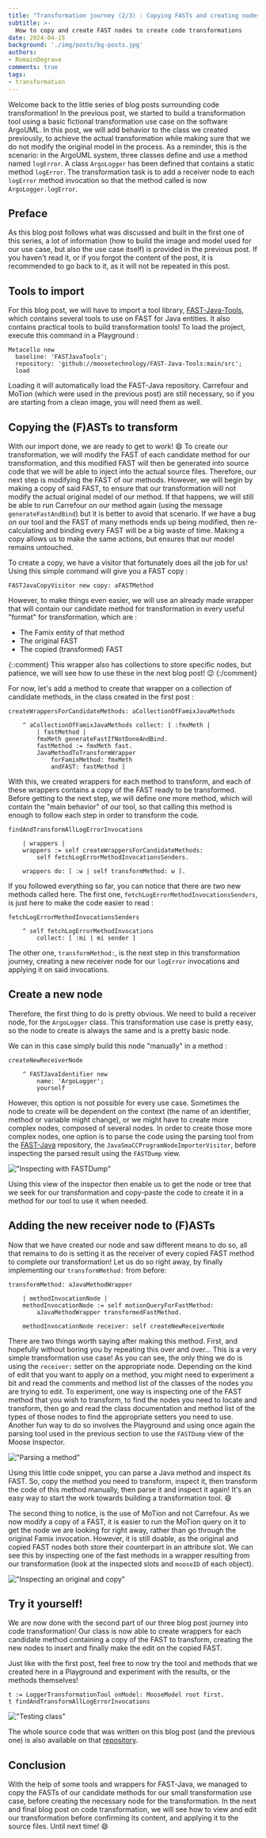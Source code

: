 ```yaml
---
title: "Transformation journey (2/3) : Copying FASTs and creating nodes"
subtitle: >-
  How to copy and create FAST nodes to create code transformations
date: 2024-04-15
background: './img/posts/bg-posts.jpg'
authors:
- RomainDegrave
comments: true
tags:
- transformation
---
```


Welcome back to the little series of blog posts surrounding code transformation! In the previous post, we started to build a transformation tool using a basic fictional transformation use case on the software ArgoUML.
In this post, we will add behavior to the class we created previously, to achieve the actual transformation while making sure that we do not modify the original model in the process.
As a reminder, this is the scenario: in the ArgoUML system, three classes define and use a method named `logError`. 
A class `ArgoLogger` has been defined that contains a static method `logError`.
The transformation task is to add a receiver node to each `logError` method invocation so that the method called is now `ArgoLogger.logError`.

## Preface

As this blog post follows what was discussed and built in the first one of this series, a lot of information (how to build the image and model used for our use case, but also the use case itself) is provided in the previous post. 
If you haven't read it, or if you forgot the content of the post, it is recommended to go back to it, as it will not be repeated in this post.

## Tools to import

For this blog post, we will have to import a tool library, [FAST-Java-Tools](https://github.com/moosetechnology/FAST-Java-Tools), which contains several tools to use on FAST for Java entities. It also contains practical tools to build transformation tools! 
To load the project, execute this command in a Playground :
```smalltalk
Metacello new
  baseline: 'FASTJavaTools';
  repository: 'github://moosetechnology/FAST-Java-Tools:main/src';
  load
```

Loading it will automatically load the FAST-Java repository. Carrefour and MoTion (which were used in the previous post) are still necessary, so if you are starting from a clean image, you will need them as well.

## Copying the (F)ASTs to transform

With our import done, we are ready to get to work! :smile:
To create our transformation, we will modify the FAST of each candidate method for our transformation, and this modified FAST will then be generated into source code that we will be able to inject into the actual source files. Therefore, our next step is modifying the FAST of our methods.
However, we will begin by making a copy of said FAST, to ensure that our transformation will not modify the actual original model of our method. If that happens, we will still be able to run Carrefour on our method again (using the message `generateFastAndBind`) but it is better to avoid that scenario. If we have a bug on our tool and the FAST of many methods ends up being modified, then re-calculating and binding every FAST will be a big waste of time. Making a copy allows us to make the same actions, but ensures that our model remains untouched.

To create a copy, we have a visitor that fortunately does all the job for us! Using this simple command will give you a FAST copy :

```smalltalk
FASTJavaCopyVisitor new copy: aFASTMethod
```

However, to make things even easier, we will use an already made wrapper that will contain our candidate method for transformation in every useful "format" for transformation, which are :
- The Famix entity of that method
- The original FAST
- The copied (transformed) FAST

{::comment}
This wrapper also has collections to store specific nodes, but patience, we will see how to use these in the next blog post! :wink:
{:/comment}

For now, let's add a method to create that wrapper on a collection of candidate methods, in the class created in the first post :

```smalltalk
createWrappersForCandidateMethods: aCollectionOfFamixJavaMethods

	^ aCollectionOfFamixJavaMethods collect: [ :fmxMeth | 
		| fastMethod |
		fmxMeth generateFastIfNotDoneAndBind.
		fastMethod := fmxMeth fast.
		JavaMethodToTransformWrapper
			forFamixMethod: fmxMeth
			andFAST: fastMethod ]
```

With this, we created wrappers for each method to transform, and each of these wrappers contains a copy of the FAST ready to be transformed.
Before getting to the next step, we will define one more method, which will contain the "main behavior" of our tool, so that calling this method is enough to follow each step in order to transform the code.

```smalltalk
findAndTransformAllLogErrorInvocations

	| wrappers |
	wrappers := self createWrappersForCandidateMethods:
		self fetchLogErrorMethodInvocationsSenders.
		
	wrappers do: [ :w | self transformMethod: w ].
```

If you followed everything so far, you can notice that there are two new methods called here. The first one, `fetchLogErrorMethodInvocationsSenders`, is just here to make the code easier to read :

```smalltalk
fetchLogErrorMethodInvocationsSenders

	^ self fetchLogErrorMethodInvocations
		collect: [ :mi | mi sender ]
```

The other one, `transformMethod:`, is the next step in this transformation journey, creating a new receiver node for our `logError` invocations and applying it on said invocations.

## Create a new node

Therefore, the first thing to do is pretty obvious. We need to build a receiver node, for the `ArgoLogger` class. This transformation use case is pretty easy, so the node to create is always the same and is a pretty basic node.

We can in this case simply build this node "manually" in a method :

```smalltalk
createNewReceiverNode

	^ FASTJavaIdentifier new
		name: 'ArgoLogger';
		yourself
```

However, this option is not possible for every use case. Sometimes the node to create will be dependent on the context (the name of an identifier, method or variable might change), or we might have to create more complex nodes, composed of several nodes.
In order to create those more complex nodes, one option is to parse the code using the parsing tool from the [FAST-Java](https://github.com/moosetechnology/FAST-JAVA) repository, the `JavaSmaCCProgramNodeImporterVisitor`, before inspecting the parsed result using the `FASTDump` view.

!["Inspecting with FASTDump"](./img/posts/2024-04-15-transformation-second/inspecting-fast-dump.PNG)

Using this view of the inspector then enable us to get the node or tree that we seek for our transformation and copy-paste the code to create it in a method for our tool to use it when needed. 

## Adding the new receiver node to (F)ASTs 

Now that we have created our node and saw different means to do so, all that remains to do is setting it as the receiver of every copied FAST method to complete our transformation!
Let us do so right away, by finally implementing our `transformMethod:` from before:

```smalltalk
transformMethod: aJavaMethodWrapper

	| methodInvocationNode |
	methodInvocationNode := self motionQueryForFastMethod:
		aJavaMethodWrapper transformedFastMethod.
	
	methodInvocationNode receiver: self createNewReceiverNode
```

There are two things worth saying after making this method. 
First, and hopefully without boring you by repeating this over and over... This is a very simple transformation use case!
As you can see, the only thing we do is using the `receiver:` setter on the appropriate node.
Depending on the kind of edit that you want to apply on a method, you might need to experiment a bit and read the comments and method list of the classes of the nodes you are trying to edit.
To experiment, one way is inspecting one of the FAST method that you wish to transform, to find the nodes you need to locate and transform, then go and read the class documentation and method list of the types of those nodes to find the appropriate setters you need to use.
Another fun way to do so involves the Playground and using once again the parsing tool used in the previous section to use the `FASTDump` view of the Moose Inspector.

!["Parsing a method"](./img/posts/2024-04-15-transformation-second/parsing-method.PNG)

Using this little code snippet, you can parse a Java method and inspect its FAST. So, copy the method you need to transform, inspect it, then transform the code of this method manually, then parse it and inspect it again! It's an easy way to start the work towards building a transformation tool. :smile:

The second thing to notice, is the use of MoTion and not Carrefour. As we now modify a copy of a FAST, it is easier to run the MoTion query on it to get the node we are looking for right away, rather than go through the original Famix invocation.
However, it is still doable, as the original and copied FAST nodes both store their counterpart in an attribute slot. We can see this by inspecting one of the fast methods in a wrapper resulting from our transformation (look at the inspected slots and `mooseID` of each object).

!["Inspecting an original and copy"](./img/posts/2024-04-15-transformation-second/original-and-copy-inspect.PNG)

## Try it yourself!

We are now done with the second part of our three blog post journey into code transformation!
Our class is now able to create wrappers for each candidate method containing a copy of the FAST to transform, creating the new nodes to insert and finally make the edit on the copied FAST.

Just like with the first post, feel free to now try the tool and methods that we created here in a Playground and experiment with the results, or the methods themselves!

```smalltalk
t := LoggerTransformationTool onModel: MooseModel root first.
t findAndTransformAllLogErrorInvocations 
```

!["Testing class"](./img/posts/2024-04-15-transformation-second/testing-class.PNG)

The whole source code that was written on this blog post (and the previous one) is also available on that [repository](https://github.com/RomainDeg/Moose-BlogPost-Transformation).

## Conclusion

With the help of some tools and wrappers for FAST-Java, we managed to copy the FASTs of our candidate methods for our small transformation use case, before creating the necessary node for the transformation. In the next and final blog post on code transformation, we will see how to view and edit our transformation before confirming its content, and applying it to the source files.
Until next time! :smile:
